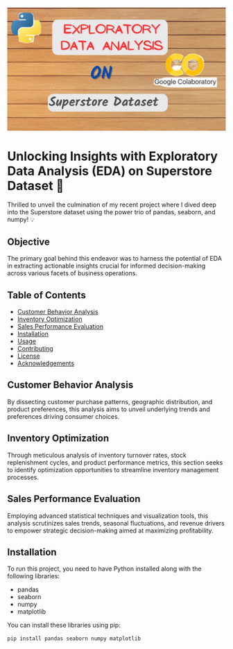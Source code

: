 ![logo](https://github.com/YashPrajapati27/Exploratory-Data-Analysis-on-Superstore-Dataset/blob/main/maxresdefault.jpg)
# Unlocking Insights with Exploratory Data Analysis (EDA) on Superstore Dataset 🚀

Thrilled to unveil the culmination of my recent project where I dived deep into the Superstore dataset using the power trio of pandas, seaborn, and numpy! 💡

## Objective
The primary goal behind this endeavor was to harness the potential of EDA in extracting actionable insights crucial for informed decision-making across various facets of business operations.

## Table of Contents
- [Customer Behavior Analysis](#customer-behavior-analysis)
- [Inventory Optimization](#inventory-optimization)
- [Sales Performance Evaluation](#sales-performance-evaluation)
- [Installation](#installation)
- [Usage](#usage)
- [Contributing](#contributing)
- [License](#license)
- [Acknowledgements](#acknowledgements)

## Customer Behavior Analysis
By dissecting customer purchase patterns, geographic distribution, and product preferences, this analysis aims to unveil underlying trends and preferences driving consumer choices.

## Inventory Optimization
Through meticulous analysis of inventory turnover rates, stock replenishment cycles, and product performance metrics, this section seeks to identify optimization opportunities to streamline inventory management processes.

## Sales Performance Evaluation
Employing advanced statistical techniques and visualization tools, this analysis scrutinizes sales trends, seasonal fluctuations, and revenue drivers to empower strategic decision-making aimed at maximizing profitability.

## Installation
To run this project, you need to have Python installed along with the following libraries:

- pandas
- seaborn
- numpy
- matplotlib

You can install these libraries using pip:

```bash
pip install pandas seaborn numpy matplotlib

